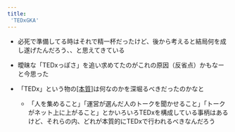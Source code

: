 ```yaml
---
title:
 'TEDxGKA'
---
```


- 必死で準備してる時はそれで精一杯だったけど、後から考えると結局何を成し遂げたんだろう、、と思えてきている
- 曖昧な「TEDxっぽさ」を追い求めてたのがこれの原因（反省点）かもなーと今思った

- 「TEDx」という物の[[本質]](要定義)は何なのかを深堀るべきだったのかなと
    - 「人を集めること」「運営が選んだ人のトークを聞かせること」「トークがネット上に上がること」とかいろいろTEDxを構成している事柄はあるけど、それらの内、どれが本質的にTEDxで行われるべきなんだろう
